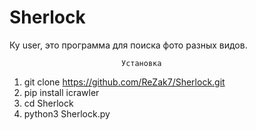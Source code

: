 # Sherlock
Ку user, это программа для поиска фото разных видов.

                             Установка 
  1.  git clone https://github.com/ReZak7/Sherlock.git
  2.  pip install icrawler
  3.  cd Sherlock
  4.  python3 Sherlock.py

